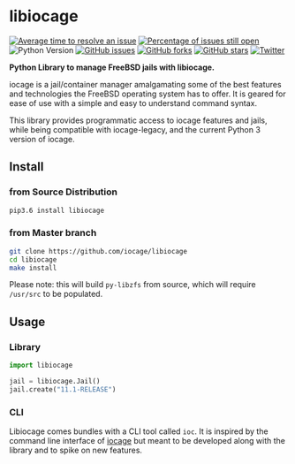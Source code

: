 # libiocage

[![Average time to resolve an issue](http://isitmaintained.com/badge/resolution/iocage/libiocage.svg)](http://isitmaintained.com/project/iocage/libiocage "Average time to resolve an issue")
[![Percentage of issues still open](http://isitmaintained.com/badge/open/iocage/libiocage.svg)](http://isitmaintained.com/project/iocage/libiocage "Percentage of issues still open")
![Python Version](https://img.shields.io/badge/Python-3.6-blue.svg)
[![GitHub issues](https://img.shields.io/github/issues/iocage/libiocage.svg)](https://github.com/iocage/libiocage/issues)
[![GitHub forks](https://img.shields.io/github/forks/iocage/libiocage.svg)](https://github.com/iocage/libiocage/network)
[![GitHub stars](https://img.shields.io/github/stars/iocage/libiocage.svg)](https://github.com/iocage/libiocage/stargazers)
[![Twitter](https://img.shields.io/twitter/url/https/github.com/iocage/libiocage.svg?style=social)](https://twitter.com/intent/tweet?text=@iocage)

**Python Library to manage FreeBSD jails with libiocage.**

iocage is a jail/container manager amalgamating some of the best features and technologies the FreeBSD operating system has to offer. It is geared for ease of use with a simple and easy to understand command syntax.

This library provides programmatic access to iocage features and jails, while being compatible with iocage-legacy, and the current Python 3 version of iocage.

## Install

### from Source Distribution

```sh
pip3.6 install libiocage
```

### from Master branch

```sh
git clone https://github.com/iocage/libiocage
cd libiocage
make install
```

Please note: this will build `py-libzfs` from source, which will require `/usr/src` to be populated.

## Usage

### Library

```python
import libiocage

jail = libiocage.Jail()
jail.create("11.1-RELEASE")
```

### CLI

Libiocage comes bundles with a CLI tool called `ioc`. It is inspired by the command line interface of [iocage](https://github.com/iocage/iocage) but meant to be developed along with the library and to spike on new features.
